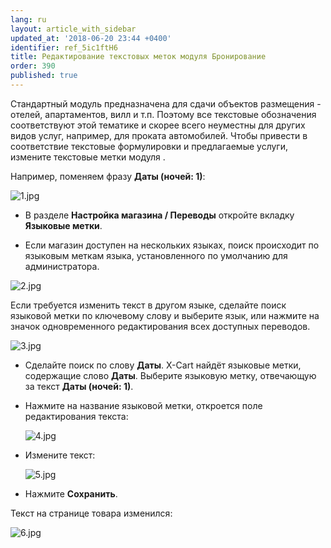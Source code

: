 ```yaml
---
lang: ru
layout: article_with_sidebar
updated_at: '2018-06-20 23:44 +0400'
identifier: ref_5ic1ftH6
title: Редактирование текстовых меток модуля Бронирование
order: 390
published: true
---
```

Стандартный модуль предназначена для сдачи объектов размещения - отелей, апартаментов, вилл и т.п. Поэтому все текстовые обозначения соответствуют этой тематике и скорее всего неуместны для других видов услуг, например, для проката автомобилей. Чтобы привести в соответствие текстовые формулировки и предлагаемые услуги, измените текстовые метки модуля .

Например, поменяем фразу **Даты (ночей: 1)**:

![1.jpg]({{site.baseurl}}/attachments/ref_5ic1ftH6/1.jpg)

- В разделе **Настройка магазина / Переводы** откройте вкладку **Языковые метки**. 

- Если магазин доступен на нескольких языках, поиск происходит по языковым меткам языка, установленного по умолчанию для администратора. 

![2.jpg]({{site.baseurl}}/attachments/ref_5ic1ftH6/2.jpg)

Если требуется изменить текст в другом языке, сделайте поиск языковой метки по ключевому слову и выберите язык, или нажмите на значок одновременного редактирования всех доступных переводов.


  ![3.jpg]({{site.baseurl}}/attachments/ref_5ic1ftH6/3.jpg)

- Сделайте поиск по слову **Даты**. X-Cart найдёт языковые метки, содержащие слово **Даты**. Выберите языковую метку, отвечающую за текст **Даты (ночей: 1)**.

- Нажмите на название языковой метки, откроется поле редактирования текста:

    ![4.jpg]({{site.baseurl}}/attachments/ref_5ic1ftH6/4.jpg)

- Измените текст:

    ![5.jpg]({{site.baseurl}}/attachments/ref_5ic1ftH6/5.jpg)

- Нажмите **Сохранить**.

Текст на странице товара изменился:

![6.jpg]({{site.baseurl}}/attachments/ref_5ic1ftH6/6.jpg)
